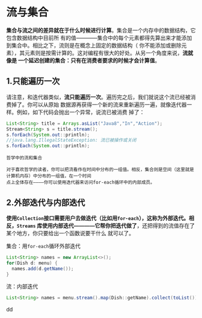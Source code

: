 流与集合
================================================================================
**集合与流之间的差异就在于什么时候进行计算**。集合是一个内存中的数据结构，它包含数据结构中目前所
有的值————集合中的每个元素都得先算出来才能添加到集合中。相比之下，流则是在概念上固定的数据结构（
你不能添加或删除元素），其元素则是按需计算的。这对编程有很大的好处。从另一个角度来说，**流就像是
一个延迟创建的集合：只有在消费者要求的时候才会计算值**。

## 1.只能遍历一次
请注意，和迭代器类似，**流只能遍历一次**。遍历完之后，我们就说这个流已经被消费掉了。你可以从原始
数据源再获得一个新的流来重新遍历一遍，就像迭代器一样。例如，如下代码会抛出一个异常，说流已被消费
掉了：
```java
List<String> title = Arrays.asList("Java8","In","Action");
Stream<String> s = title.stream();
s.forEach(System.out::println);
//java.lang.IllegalStateException: 流已被操作或关闭
s.forEach(System.out::println);
```
```
哲学中的流和集合

对于喜欢哲学的读者，你可以把流看作在时间中分布的一组值。相反，集合则是空间（这里就是计算机内存）中分布的一组值，在一个时间
点上全体存在————你可以使用迭代器来访问for-each循环中的内部成员。
```

## 2.外部迭代与内部迭代
**使用`Collection`接口需要用户去做迭代（比如用`for-each`），这称为外部迭代。相反，`Streams`
库使用内部迭代————它帮你把迭代做了**，还把得到的流值存在了某个地方，你只要给出一个函数说要干什么
就可以了。

集合：用`for-each`循环外部迭代
```java
List<String> names = new ArrayList<>();
for(Dish d: menu) {
  names.add(d.getName());
}
```

流：内部迭代
```java
List<String> names = menu.stream().map(Dish::getName).collect(toList());
```


































dd
